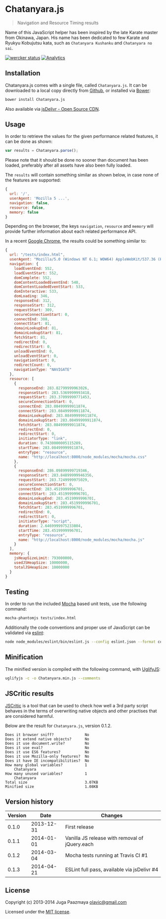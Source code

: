 # Chatanyara.js

> Navigation and Resource Timing results

Name of this JavaScript helper has been inspired by the late Karate master from
Okinawa, Japan. His name has been dedicated to few Karate and Ryukyu Kobujutsu
kata, such as `Chatanyara Kushanku` and `Chatanyara no sai`.

[![wercker status](https://app.wercker.com/status/3f2efd13e486de3e5f2943f360dd78ec/s "wercker status")](https://app.wercker.com/project/bykey/3f2efd13e486de3e5f2943f360dd78ec)
[![Analytics](https://ga-beacon.appspot.com/UA-2643697-15/Chatanyara.js/index)](https://github.com/igrigorik/ga-beacon)

## Installation

Chatanyara.js comes with a single file, called `Chatanyara.js`.
It can be downloaded to a local copy directly from
[Github](https://raw.github.com/paazmaya/Chatanyara.js/master/Chatanyara.js),
or installed via [Bower](http://bower.io/):

```sh
bower install Chatanyara.js
```

Also available via [jsDelivr - Open Source CDN](http://www.jsdelivr.com/#!chatanyara.js "Chatanyara.js at jsDelivr - Open Source CDN").

## Usage

In order to retrieve the values for the given performance related features,
it can be done as shown:

```js
var results = Chatanyara.parse();
```

Please note that it should be done no sooner than document has been loaded,
preferably after all assets have also been fully loaded.

The `results` will contain something similar as shown below, in case none
of the features are supported:

```js
{
  url: '/',
  userAgent: 'Mozilla 5 ...',
  navigation: false,
  resource: false,
  memory: false
}
```

Depending on the browser, the keys `navigation`, `resource` and `memory` will provide
further information about each related performance API.

In a recent [Google Chrome](http://www.google.com/chrome‎), the results could be
something similar to:

```js
{
  url: "/tests/index.html",
  userAgent: "Mozilla/5.0 (Windows NT 6.1; WOW64) AppleWebKit/537.36 (KHTML, like Gecko) Chrome/35.0.1870.2 Safari/537.36",
  navigation: {
    loadEventEnd: 552,
    loadEventStart: 552,
    domComplete: 552,
    domContentLoadedEventEnd: 548,
    domContentLoadedEventStart: 533,
    domInteractive: 533,
    domLoading: 346,
    responseEnd: 312,
    responseStart: 312,
    requestStart: 309,
    secureConnectionStart: 0,
    connectEnd: 308,
    connectStart: 81,
    domainLookupEnd: 81,
    domainLookupStart: 81,
    fetchStart: 81,
    redirectEnd: 0,
    redirectStart: 0,
    unloadEventEnd: 0,
    unloadEventStart: 0,
    navigationStart: 0,
    redirectCount: 0,
    navigationType: "NAVIGATE"
  },
  resource: [
    {
      responseEnd: 283.82799999963026,
      responseStart: 283.5369999993418,
      requestStart: 283.37099999771453,
      secureConnectionStart: 0,
      connectEnd: 283.08499999911874,
      connectStart: 283.08499999911874,
      domainLookupEnd: 283.08499999911874,
      domainLookupStart: 283.08499999911874,
      fetchStart: 283.08499999911874,
      redirectEnd: 0,
      redirectStart: 0,
      initiatorType: "link",
      duration: 0.7430000005115289,
      startTime: 283.08499999911874,
      entryType: "resource",
      name: "http://localhost:8000/node_modules/mocha/mocha.css"
    },
    {
      responseEnd: 286.09899999719346,
      responseStart: 283.84899999946356,
      requestStart: 283.7249999975029,
      secureConnectionStart: 0,
      connectEnd: 283.4519999996701,
      connectStart: 283.4519999996701,
      domainLookupEnd: 283.4519999996701,
      domainLookupStart: 283.4519999996701,
      fetchStart: 283.4519999996701,
      redirectEnd: 0,
      redirectStart: 0,
      initiatorType: "script",
      duration: 2.6469999975233804,
      startTime: 283.4519999996701,
      entryType: "resource",
      name: "http://localhost:8000/node_modules/mocha/mocha.js"
    }
  ],
  memory: {
    jsHeapSizeLimit: 793000000,
    usedJSHeapSize: 10000000,
    totalJSHeapSize: 10000000
  }
}
```

## Testing

In order to run the included [Mocha](http://visionmedia.github.io/mocha/ "Mocha is a feature-rich JavaScript test framework running on node.js and the browser, making asynchronous testing simple and fun")
based unit tests, use the following command:

```sh
mocha-phantomjs tests/index.html
```

Additionally the code conventions and proper use of JavaScript can be validated
via [eslint](http://eslint.org/ "The pluggable linting utility for JavaScript"):

```sh
node node_modules/eslint/bin/eslint.js --config eslint.json --format compact Chatanyara.js
```

## Minification

The minified version is compiled with the following command, with [UglifyJS](https://github.com/mishoo/UglifyJS2/ "JavaScript parser / mangler / compressor / beautifier toolkit"):

```sh
uglifyjs -c -o Chatanyara.min.js --comments
```

## JSCritic results

[JSCritic](http://jscritic.com/ "Quickly check how well 3rd party script behaves")
is a tool that can be used to check how well a 3rd party script behaves in the
terms of overwriting native objects and other practises that are considered harmful.

Below are the result for `Chatanyara.js`, version 0.1.2.

```
Does it browser sniff?              No
Does it extend native objects?      No
Does it use document.write?         No
Does it use eval?                   No
Does it use ES6 features?           No
Does it use Mozilla-only features?  No
Does it have IE incompatibilities?  No
How many global variables?          1
    Chatanyara
How many unused variables?          1
    Chatanyara
Total size                          3.07KB
Minified size                       1.08KB
```

## Version history

Version | Date       | Changes
------- | ---------- | --------
0.1.0   | 2013-12-31 | First release
0.1.1   | 2014-01-01 | Vanilla JS release with removal of jQuery.each
0.1.2   | 2014-03-04 | Mocha tests running at Travis CI #1
0.1.3   | 2014-04-21 | ESLint full pass, available via jsDelivr #4

## License

Copyright (c) 2013-2014 Juga Paazmaya <olavic@gmail.com>

Licensed under the [MIT license](LICENSE-MIT).

